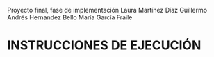 Proyecto final, fase de implementación
Laura Martínez Díaz
Guillermo Andrés Hernandez Bello
María García Fraile
# INSTRUCCIONES DE EJECUCIÓN 
